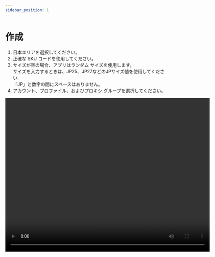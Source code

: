 ```yaml
---
sidebar_position: 1
---
```


# 作成
1. 日本エリアを選択してください。
2. 正確な SKU コードを使用してください。
3. サイズが空の場合、アプリはランダム サイズを使用します。<br/> 
サイズを入力するときは、JP25、JP27などのJPサイズ値を使用してください.<br/>
「JP」と数字の間にスペースはありません。<br/>
4. アカウント、プロファイル、およびプロキシ グループを選択してください。
<video controls width="640" height="480">
  <source src="/create_task.mp4"/>
</video>
